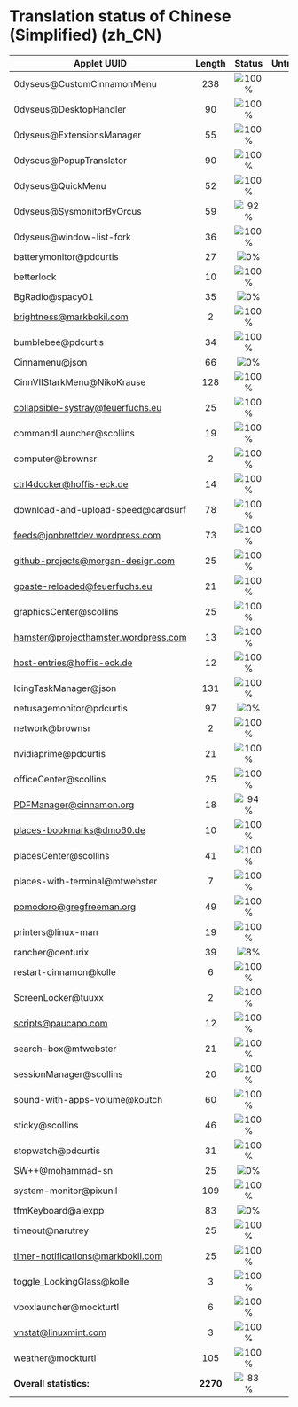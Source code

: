 # Translation status of Chinese (Simplified) (zh_CN)

Applet UUID | Length | Status | Untranslated
------------|:------:|:------:|:-----------:
0dyseus@CustomCinnamonMenu | 238 | ![100%](http://progressed.io/bar/100) |  0
0dyseus@DesktopHandler | 90 | ![100%](http://progressed.io/bar/100) |  0
0dyseus@ExtensionsManager | 55 | ![100%](http://progressed.io/bar/100) |  0
0dyseus@PopupTranslator | 90 | ![100%](http://progressed.io/bar/100) |  0
0dyseus@QuickMenu | 52 | ![100%](http://progressed.io/bar/100) |  0
0dyseus@SysmonitorByOrcus | 59 | ![92%](http://progressed.io/bar/92) |  5
0dyseus@window-list-fork | 36 | ![100%](http://progressed.io/bar/100) |  0
batterymonitor@pdcurtis | 27 | ![0%](http://progressed.io/bar/0) | 27
betterlock | 10 | ![100%](http://progressed.io/bar/100) |  0
BgRadio@spacy01 | 35 | ![0%](http://progressed.io/bar/0) | 35
brightness@markbokil.com | 2 | ![100%](http://progressed.io/bar/100) |  0
bumblebee@pdcurtis | 34 | ![100%](http://progressed.io/bar/100) |  0
Cinnamenu@json | 66 | ![0%](http://progressed.io/bar/0) | 66
CinnVIIStarkMenu@NikoKrause | 128 | ![100%](http://progressed.io/bar/100) |  0
collapsible-systray@feuerfuchs.eu | 25 | ![100%](http://progressed.io/bar/100) |  0
commandLauncher@scollins | 19 | ![100%](http://progressed.io/bar/100) |  0
computer@brownsr | 2 | ![100%](http://progressed.io/bar/100) |  0
ctrl4docker@hoffis-eck.de | 14 | ![100%](http://progressed.io/bar/100) |  0
download-and-upload-speed@cardsurf | 78 | ![100%](http://progressed.io/bar/100) |  0
feeds@jonbrettdev.wordpress.com | 73 | ![100%](http://progressed.io/bar/100) |  0
github-projects@morgan-design.com | 25 | ![100%](http://progressed.io/bar/100) |  0
gpaste-reloaded@feuerfuchs.eu | 21 | ![100%](http://progressed.io/bar/100) |  0
graphicsCenter@scollins | 25 | ![100%](http://progressed.io/bar/100) |  0
hamster@projecthamster.wordpress.com | 13 | ![100%](http://progressed.io/bar/100) |  0
host-entries@hoffis-eck.de | 12 | ![100%](http://progressed.io/bar/100) |  0
IcingTaskManager@json | 131 | ![100%](http://progressed.io/bar/100) |  0
netusagemonitor@pdcurtis | 97 | ![0%](http://progressed.io/bar/0) | 97
network@brownsr | 2 | ![100%](http://progressed.io/bar/100) |  0
nvidiaprime@pdcurtis | 21 | ![100%](http://progressed.io/bar/100) |  0
officeCenter@scollins | 25 | ![100%](http://progressed.io/bar/100) |  0
PDFManager@cinnamon.org | 18 | ![94%](http://progressed.io/bar/94) |  1
places-bookmarks@dmo60.de | 10 | ![100%](http://progressed.io/bar/100) |  0
placesCenter@scollins | 41 | ![100%](http://progressed.io/bar/100) |  0
places-with-terminal@mtwebster | 7 | ![100%](http://progressed.io/bar/100) |  0
pomodoro@gregfreeman.org | 49 | ![100%](http://progressed.io/bar/100) |  0
printers@linux-man | 19 | ![100%](http://progressed.io/bar/100) |  0
rancher@centurix | 39 | ![8%](http://progressed.io/bar/8) |  36
restart-cinnamon@kolle | 6 | ![100%](http://progressed.io/bar/100) |  0
ScreenLocker@tuuxx | 2 | ![100%](http://progressed.io/bar/100) |  0
scripts@paucapo.com | 12 | ![100%](http://progressed.io/bar/100) |  0
search-box@mtwebster | 21 | ![100%](http://progressed.io/bar/100) |  0
sessionManager@scollins | 20 | ![100%](http://progressed.io/bar/100) |  0
sound-with-apps-volume@koutch | 60 | ![100%](http://progressed.io/bar/100) |  0
sticky@scollins | 46 | ![100%](http://progressed.io/bar/100) |  0
stopwatch@pdcurtis | 31 | ![100%](http://progressed.io/bar/100) |  0
SW++@mohammad-sn | 25 | ![0%](http://progressed.io/bar/0) | 25
system-monitor@pixunil | 109 | ![100%](http://progressed.io/bar/100) |  0
tfmKeyboard@alexpp | 83 | ![0%](http://progressed.io/bar/0) | 83
timeout@narutrey | 25 | ![100%](http://progressed.io/bar/100) |  0
timer-notifications@markbokil.com | 25 | ![100%](http://progressed.io/bar/100) |  0
toggle_LookingGlass@kolle | 3 | ![100%](http://progressed.io/bar/100) |  0
vboxlauncher@mockturtl | 6 | ![100%](http://progressed.io/bar/100) |  0
vnstat@linuxmint.com | 3 | ![100%](http://progressed.io/bar/100) |  0
weather@mockturtl | 105 | ![100%](http://progressed.io/bar/100) |  0
**Overall statistics:** | **2270** | ![83%](http://progressed.io/bar/83) | **375**

